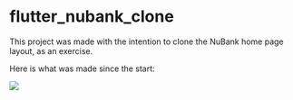 # flutter_nubank_clone

This project was made with the intention to clone the NuBank home page layout, as an exercise.

Here is what was made since the start:

<img src="https://github.com/MatheusMassula/flutter_nubank_clone/blob/master/work%20evidence/nubank%20clone.gif"/>